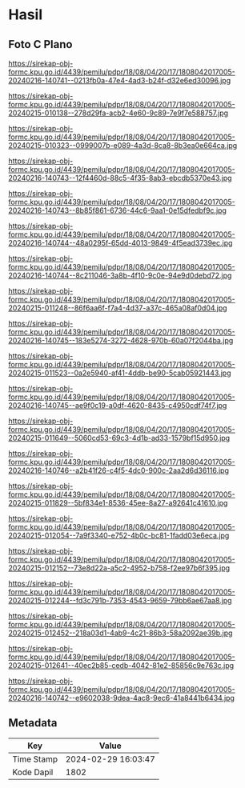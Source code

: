 # Hasil

## Foto C Plano

https://sirekap-obj-formc.kpu.go.id/4439/pemilu/pdpr/18/08/04/20/17/1808042017005-20240216-140741--0213fb0a-47e4-4ad3-b24f-d32e6ed30096.jpg

https://sirekap-obj-formc.kpu.go.id/4439/pemilu/pdpr/18/08/04/20/17/1808042017005-20240215-010138--278d29fa-acb2-4e60-9c89-7e9f7e588757.jpg

https://sirekap-obj-formc.kpu.go.id/4439/pemilu/pdpr/18/08/04/20/17/1808042017005-20240215-010323--0999007b-e089-4a3d-8ca8-8b3ea0e664ca.jpg

https://sirekap-obj-formc.kpu.go.id/4439/pemilu/pdpr/18/08/04/20/17/1808042017005-20240216-140743--12f4460d-88c5-4f35-8ab3-ebcdb5370e43.jpg

https://sirekap-obj-formc.kpu.go.id/4439/pemilu/pdpr/18/08/04/20/17/1808042017005-20240216-140743--8b85f861-6736-44c6-9aa1-0e15dfedbf9c.jpg

https://sirekap-obj-formc.kpu.go.id/4439/pemilu/pdpr/18/08/04/20/17/1808042017005-20240216-140744--48a0295f-65dd-4013-9849-4f5ead3739ec.jpg

https://sirekap-obj-formc.kpu.go.id/4439/pemilu/pdpr/18/08/04/20/17/1808042017005-20240216-140744--8c211046-3a8b-4f10-9c0e-94e9d0debd72.jpg

https://sirekap-obj-formc.kpu.go.id/4439/pemilu/pdpr/18/08/04/20/17/1808042017005-20240215-011248--86f6aa6f-f7a4-4d37-a37c-465a08af0d04.jpg

https://sirekap-obj-formc.kpu.go.id/4439/pemilu/pdpr/18/08/04/20/17/1808042017005-20240216-140745--183e5274-3272-4628-970b-60a07f2044ba.jpg

https://sirekap-obj-formc.kpu.go.id/4439/pemilu/pdpr/18/08/04/20/17/1808042017005-20240215-011523--0a2e5940-af41-4ddb-be90-5cab05921443.jpg

https://sirekap-obj-formc.kpu.go.id/4439/pemilu/pdpr/18/08/04/20/17/1808042017005-20240216-140745--ae9f0c19-a0df-4620-8435-c4950cdf74f7.jpg

https://sirekap-obj-formc.kpu.go.id/4439/pemilu/pdpr/18/08/04/20/17/1808042017005-20240215-011649--5060cd53-69c3-4d1b-ad33-1579bf15d950.jpg

https://sirekap-obj-formc.kpu.go.id/4439/pemilu/pdpr/18/08/04/20/17/1808042017005-20240216-140746--a2b41f26-c4f5-4dc0-900c-2aa2d6d36116.jpg

https://sirekap-obj-formc.kpu.go.id/4439/pemilu/pdpr/18/08/04/20/17/1808042017005-20240215-011829--5bf834e1-8536-45ee-8a27-a92641c41610.jpg

https://sirekap-obj-formc.kpu.go.id/4439/pemilu/pdpr/18/08/04/20/17/1808042017005-20240215-012054--7a9f3340-e752-4b0c-bc81-1fadd03e6eca.jpg

https://sirekap-obj-formc.kpu.go.id/4439/pemilu/pdpr/18/08/04/20/17/1808042017005-20240215-012152--73e8d22a-a5c2-4952-b758-f2ee97b6f395.jpg

https://sirekap-obj-formc.kpu.go.id/4439/pemilu/pdpr/18/08/04/20/17/1808042017005-20240215-012244--fd3c791b-7353-4543-9659-79bb6ae67aa8.jpg

https://sirekap-obj-formc.kpu.go.id/4439/pemilu/pdpr/18/08/04/20/17/1808042017005-20240215-012452--218a03d1-4ab9-4c21-86b3-58a2092ae39b.jpg

https://sirekap-obj-formc.kpu.go.id/4439/pemilu/pdpr/18/08/04/20/17/1808042017005-20240215-012641--40ec2b85-cedb-4042-81e2-85856c9e763c.jpg

https://sirekap-obj-formc.kpu.go.id/4439/pemilu/pdpr/18/08/04/20/17/1808042017005-20240216-140742--e9602038-9dea-4ac8-9ec6-41a8441b6434.jpg


## Metadata

| Key        | Value               |
| ---------- | ------------------- |
| Time Stamp | 2024-02-29 16:03:47 |
| Kode Dapil | 1802                |



